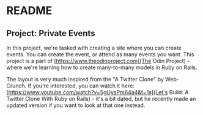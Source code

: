 # README


## Project: Private Events

In this project, we're tasked with creating a site where you can create events.
You can create the event, or attend as many events you want. 
This project is a part of [https://www.theodinproject.com](The Odin Project) - where we're learning how to create many-to-many models in Ruby on Rails. 

The layout is very much inspired from the "A Twitter Clone" by Web-Crunch.
If you're interested, you can watch it here: [https://www.youtube.com/watch?v=5gUysPm64a4&t=1s](Let's Build: A Twitter Clone With Ruby on Rails) - it's a bit dated, but he recently made an updated version if you want to look at that one instead.